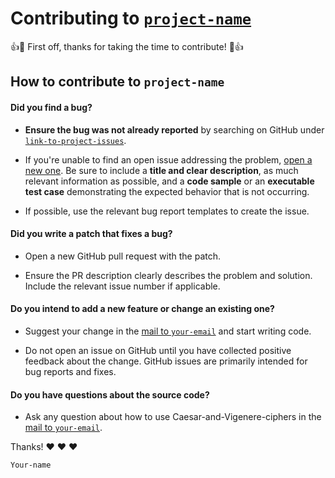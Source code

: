 # Contributing to [`project-name`](https://github.com/mezgoodle/Templates)

:+1::tada: First off, thanks for taking the time to contribute! :tada::+1:

## How to contribute to `project-name`

#### **Did you find a bug?**

* **Ensure the bug was not already reported** by searching on GitHub under [`link-to-project-issues`](https://github.com/mezgoodle/Templates/issues).

* If you're unable to find an open issue addressing the problem, [open a new one](https://github.com/mezgoodle/Templates/issues/new). Be sure to include a **title and clear description**, as much relevant information as possible, and a **code sample** or an **executable test case** demonstrating the expected behavior that is not occurring.

* If possible, use the relevant bug report templates to create the issue.

#### **Did you write a patch that fixes a bug?**

* Open a new GitHub pull request with the patch.

* Ensure the PR description clearly describes the problem and solution. Include the relevant issue number if applicable.

#### **Do you intend to add a new feature or change an existing one?**

* Suggest your change in the [mail to `your-email`](mailto:mezgoodle@gmail.com) and start writing code.

* Do not open an issue on GitHub until you have collected positive feedback about the change. GitHub issues are primarily intended for bug reports and fixes.

#### **Do you have questions about the source code?**

* Ask any question about how to use Caesar-and-Vigenere-ciphers in the [mail to `your-email`](mailto:mezgoodle@gmail.com).

Thanks! :heart: :heart: :heart:

`Your-name`
